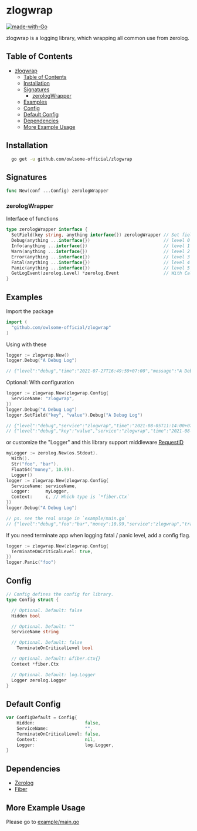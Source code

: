 # zlogwrap

[![made-with-Go](https://img.shields.io/badge/Made%20with-Go-1f425f.svg)](http://golang.org)

zlogwrap is a logging library, which wrapping all common use from zerolog.

## Table of Contents

- [zlogwrap](#zlogwrap)
  - [Table of Contents](#table-of-contents)
  - [Installation](#installation)
  - [Signatures](#signatures)
    - [zerologWrapper](#zerologwrapper)
  - [Examples](#examples)
  - [Config](#config)
  - [Default Config](#default-config)
  - [Dependencies](#dependencies)
  - [More Example Usage](#more-example-usage)

## Installation

```bash
  go get -u github.com/owlsome-official/zlogwrap
```

## Signatures

```go
func New(conf ...Config) zerologWrapper
```

### zerologWrapper

Interface of functions

```go
type zerologWrapper interface {
  SetField(key string, anything interface{}) zerologWrapper // Set field in logs
  Debug(anything ...interface{})                            // level 0
  Info(anything ...interface{})                             // level 1
  Warn(anything ...interface{})                             // level 2
  Error(anything ...interface{})                            // level 3
  Fatal(anything ...interface{})                            // level 4
  Panic(anything ...interface{})                            // level 5
  GetLogEvent(zerolog.Level) *zerolog.Event                 // With Caller (file:line)
}
```

## Examples

Import the package

```go
import (
  "github.com/owlsome-official/zlogwrap"
)
```

Using with these

```go
logger := zlogwrap.New()
logger.Debug("A Debug Log")

// {"level":"debug","time":"2021-07-27T16:49:59+07:00","message":"A Debug Log"}
```

Optional: With configuration

```go
logger := zlogwrap.New(zlogwrap.Config{
  ServiceName: "zlogwrap",
})
logger.Debug("A Debug Log")
logger.SetField("key", "value").Debug("A Debug Log")

// {"level":"debug","service":"zlogwrap","time":"2021-08-05T11:14:00+07:00","message":"A Debug Log"}
// {"level":"debug","key":"value","service":"zlogwrap","time":"2021-08-05T11:14:00+07:00","message":"A Debug Log"}
```

or customize the "Logger" and this library support middleware [RequestID](https://github.com/gofiber/docs/blob/master/api/middleware/requestid.md)

```go
myLogger := zerolog.New(os.Stdout).
  With().
  Str("foo", "bar").
  Float64("money", 10.99).
  Logger()
logger := zlogwrap.New(zlogwrap.Config{
  ServiceName: serviceName,
  Logger:      myLogger,
  Context:     c, // Which type is `*fiber.Ctx`
})
logger.Debug("A Debug Log")

// ps. see the real usage in `example/main.go`
// {"level":"debug","foo":"bar","money":10.99,"service":"zlogwrap","transaction_id":"b91f468c-c608-4729-88d8-9a12c951c31a","url":"/","message":"A Debug Log"}
```

If you need terminate app when logging fatal / panic level, add a config flag.

```go
logger := zlogwrap.New(zlogwrap.Config{
  TerminateOnCriticalLevel: true,
})
logger.Panic("foo")
```

## Config

```go
// Config defines the config for library.
type Config struct {

  // Optional. Default: false
  Hidden bool

  // Optional. Default: ""
  ServiceName string

  // Optional. Default: false
	TerminateOnCriticalLevel bool

  // Optional. Default: &fiber.Ctx{}
  Context *fiber.Ctx

  // Optional. Default: log.Logger
  Logger zerolog.Logger
}
```

## Default Config

```go
var ConfigDefault = Config{
	Hidden:                   false,
	ServiceName:              "",
	TerminateOnCriticalLevel: false,
	Context:                  nil,
	Logger:                   log.Logger,
}
```

## Dependencies

- [Zerolog](https://github.com/rs/zerolog)
- [Fiber](https://github.com/gofiber/fiber)

## More Example Usage

Please go to [example/main.go](./example/main.go)
